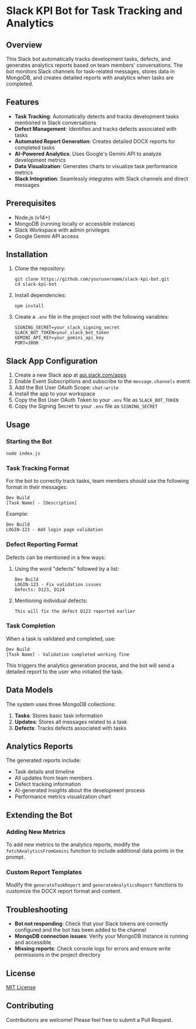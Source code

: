 # Slack KPI Bot for Task Tracking and Analytics

## Overview

This Slack bot automatically tracks development tasks, defects, and generates analytics reports based on team members' conversations. The bot monitors Slack channels for task-related messages, stores data in MongoDB, and creates detailed reports with analytics when tasks are completed.

## Features

- **Task Tracking**: Automatically detects and tracks development tasks mentioned in Slack conversations
- **Defect Management**: Identifies and tracks defects associated with tasks
- **Automated Report Generation**: Creates detailed DOCX reports for completed tasks
- **AI-Powered Analytics**: Uses Google's Gemini API to analyze development metrics
- **Data Visualization**: Generates charts to visualize task performance metrics
- **Slack Integration**: Seamlessly integrates with Slack channels and direct messages

## Prerequisites

- Node.js (v14+)
- MongoDB (running locally or accessible instance)
- Slack Workspace with admin privileges
- Google Gemini API access

## Installation

1. Clone the repository:
   ```
   git clone https://github.com/yourusername/slack-kpi-bot.git
   cd slack-kpi-bot
   ```

2. Install dependencies:
   ```
   npm install
   ```

3. Create a `.env` file in the project root with the following variables:
   ```
   SIGNING_SECRET=your_slack_signing_secret
   SLACK_BOT_TOKEN=your_slack_bot_token
   GEMINI_API_KEY=your_gemini_api_key
   PORT=3000
   ```

## Slack App Configuration

1. Create a new Slack app at [api.slack.com/apps](https://api.slack.com/apps)
2. Enable Event Subscriptions and subscribe to the `message.channels` event
3. Add the Bot User OAuth Scope: `chat:write`
4. Install the app to your workspace
5. Copy the Bot User OAuth Token to your `.env` file as `SLACK_BOT_TOKEN`
6. Copy the Signing Secret to your `.env` file as `SIGNING_SECRET`

## Usage

### Starting the Bot

```
node index.js
```

### Task Tracking Format

For the bot to correctly track tasks, team members should use the following format in their messages:

```
Dev Build
[Task Name] - [Description]
```

Example:
```
Dev Build
LOGIN-123 - Add login page validation
```

### Defect Reporting Format

Defects can be mentioned in a few ways:

1. Using the word "defects" followed by a list:
   ```
   Dev Build
   LOGIN-123 - Fix validation issues
   Defects: D123, D124
   ```

2. Mentioning individual defects:
   ```
   This will fix the defect D123 reported earlier
   ```

### Task Completion

When a task is validated and completed, use:

```
Dev Build
[Task Name] - Validation completed working fine
```

This triggers the analytics generation process, and the bot will send a detailed report to the user who initiated the task.

## Data Models

The system uses three MongoDB collections:

1. **Tasks**: Stores basic task information
2. **Updates**: Stores all messages related to a task
3. **Defects**: Tracks defects associated with tasks

## Analytics Reports

The generated reports include:
- Task details and timeline
- All updates from team members
- Defect tracking information
- AI-generated insights about the development process
- Performance metrics visualization chart

## Extending the Bot

### Adding New Metrics

To add new metrics to the analytics reports, modify the `fetchAnalyticsFromGemini` function to include additional data points in the prompt.

### Custom Report Templates

Modify the `generateTaskReport` and `generateAnalyticsReport` functions to customize the DOCX report format and content.

## Troubleshooting

- **Bot not responding**: Check that your Slack tokens are correctly configured and the bot has been added to the channel
- **MongoDB connection issues**: Verify your MongoDB instance is running and accessible
- **Missing reports**: Check console logs for errors and ensure write permissions in the project directory

## License

[MIT License](LICENSE)

## Contributing

Contributions are welcome! Please feel free to submit a Pull Request.
